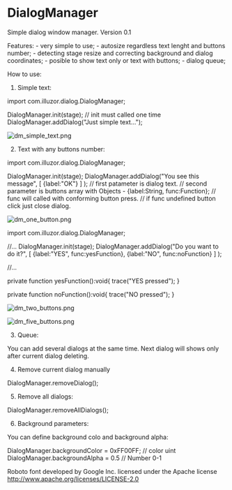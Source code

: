 DialogManager
=============

Simple dialog window manager. Version 0.1

Features:
	- very simple to use;
	- autosize regardless text lenght and buttons number;
	- detecting stage resize and correcting background and dialog coordinates;
	- posible to show text only or text with buttons;
	- dialog queue;
	
How to use:
	
1) Simple text:
	
import com.illuzor.dialog.DialogManager;

DialogManager.init(stage); // init must called one time
DialogManager.addDialog("Just simple text...");

![dm_simple_text.png](http://download.illuzor.com/images/github/DialogManager/dm_simple_text.png)

2) Text with any buttons number:

import com.illuzor.dialog.DialogManager;

DialogManager.init(stage);
DialogManager.addDialog("You see this message", [ {label:"OK"} ] );
// first patameter is dialog text.
// second parameter is buttons array with Objects - {label:String, func:Function};
// func will called with conforming button press.
// if func undefined button click just close dialog.

![dm_one_button.png](http://download.illuzor.com/images/github/DialogManager/dm_one_button.png)

import com.illuzor.dialog.DialogManager;

//...
DialogManager.init(stage);
DialogManager.addDialog("Do you want to do it?", [ {label:"YES", func:yesFunction}, {label:"NO", func:noFunction} ] );

//...

private function yesFunction():void{
	trace("YES pressed");
}

private function noFunction():void{
	trace("NO pressed");
}

![dm_two_buttons.png](http://download.illuzor.com/images/github/DialogManager/dm_two_buttons.png)
	
![dm_five_buttons.png](http://download.illuzor.com/images/github/DialogManager/dm_five_buttons.png)
	
3) Queue:

You can add several dialogs at the same time. Next dialog will shows only after current dialog deleting.
	
4) Remove current dialog manually

DialogManager.removeDialog();

5) Remove all dialogs:

DialogManager.removeAllDialogs();

6) Background parameters:

You can define background colo and background alpha:

DialogManager.backgroundColor = 0xFF00FF; // color uint
DialogManager.backgroundAlpha = 0.5 // Number 0-1


Roboto font developed by Google Inc. licensed under the Apache license http://www.apache.org/licenses/LICENSE-2.0
